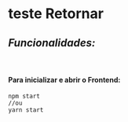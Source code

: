 # **teste Retornar**
 
 ## *Funcionalidades:* 

 <br />

#### Para inicializar e abrir o Frontend:
```
npm start
//ou
yarn start 
```

<br />

